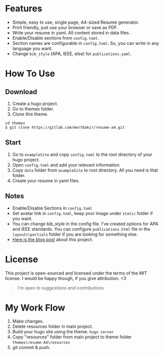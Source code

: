 # Features

* Simple, easy to use, single page, A4-sized Resume generator.
* Print friendly, just use your browser or save as PDF.
* Write your resume in yaml. All content stored in data files.
* Enable/Disable sections from ```config.toml```.
* Section names are configurable in ```config.toml```. So, you can write in any language you want.
* Change ```bib_style``` (APA, IEEE, else) for ```publications.yaml```.

# How To Use

## Download

1. Create a hugo project. 
2. Go to themes folder.
3. Clone this theme.

```
cd themes
$ git clone https://gitlab.com/mertbakir/resume-a4.git
```

## Start

1. Go to ```exampleSite``` and copy ```config.toml``` to the root directory of your hugo project. 
2. Open ```config.toml``` and add your relevant information.
3. Copy ```data``` folder from ```exampleSite``` to root directory. All you need is that folder.
4. Create your resume in yaml files.

## Notes

* Enable/Disable Sections in ```config.toml```
* Set avatar link in ```config.toml```, keep your image under ```static``` folder if you want.
* You can change bib_style in the config file. I've created options for APA and IEEE standards. You can configure ```publications.html``` file in the ```layouts\partials``` folder if you are looking for something else.
* [Here is the blog post](https://mertbakir.gitlab.io/projects/resume-a4/) about this project.

# License

This project is open-sourced and licensed under the terms of the MIT license. I would be happy though, if you give attribution. <3

> _I'm open to suggestions and contributions._

# My Work Flow

1. Make changes.
2. Delete resources folder in main project.
2. Build your hugo site using the theme. ```hugo server```
3. Copy "resources" folder from main project to theme folder ```themes\resume-A4\resources```
4. git commit & push.